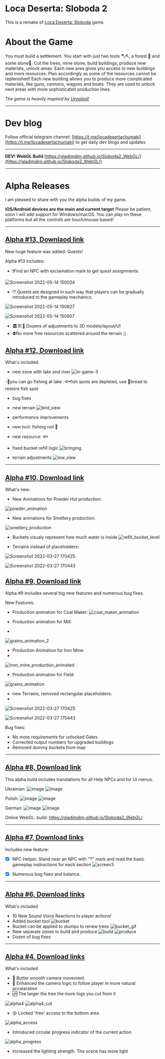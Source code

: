 # Loca Deserta: Sloboda 2

This is a remake of [Loca Deserta: Sloboda](https://locadeserta.com/citybuilding/index_en.html) game.

# About the Game

You must build a settlement. You start with just two tools 🪓⛏, a forest 🌲 and some stone🗿. 
Cut the trees, mine stone, build buildings, produce new materials, unlock areas.
Each new area gives you access to new buildings and more resources. Plan accordingly as some of the resources cannot be replenished!
Each new building allows you to produce more complicated materials, like guns, cannons, wagons and boats.
They are used to unlock next areas with more sophisticated production lines.

*The game is heavily inspired by [Unrailed!](https://store.steampowered.com/app/1016920/Unrailed/)*

---

# Dev blog
Follow official telegram channel: [https://t.me/locadesertachumaki](https://t.me/locadesertachumaki) to get daily dev blogs and updates

---
**DEV! WebGL Build**
[https://gladimdim.github.io/Sloboda2_WebGL/](https://gladimdim.github.io/Sloboda2_WebGL/)

---

# Alpha Releases

I am pleased to share with you the alpha builds of my game.

**iOS/Android devices are the main and current target**
Please be patient, soon I will add support for Windows/macOS. You can play on these platforms but all the controls are touch/mouse based!

---

## [Alpha #13, Downlaod link](https://github.com/gladimdim/locadeserta/releases/tag/sloboda-remake-alpha-12)

New huge feature was added: Quests!

Alpha #13 includes:

- ❗Find an NPC with exclamation mark to get quest assignments.

![Screenshot 2022-05-14 150024](https://user-images.githubusercontent.com/448179/168424780-dc579869-5875-44c0-a17c-f4ded2a1609f.png)


- ⁉️ Quests are designed in such way that players can be gradually introduced to the gameplay mechanics.

![Screenshot 2022-05-14 150827](https://user-images.githubusercontent.com/448179/168425021-874bf558-9863-446e-adbb-a951a1ad9b5a.png)

![Screenshot 2022-05-14 150857](https://user-images.githubusercontent.com/448179/168425025-b48425e0-58af-4f0e-80dd-80044a0cb468.png)

- 🏛️🏗️🏢 Dozens of adjustments to 3D models/layout/UI
- ⛔No more free resources scattered around the terrain ;)



## [Alpha #12, Download link](https://github.com/gladimdim/locadeserta/releases/tag/sloboda-remake-alpha-12)

What's included:

- new zone with lake and river
![in-game-3](https://user-images.githubusercontent.com/448179/165300128-0ea00275-7ada-4402-a96a-a586818589f5.png)

-🎣you can go fishing at lake
-🐟fish spots are depleted, use 🍞bread to restore fish spot
- bug fixes
- new terrain
![bird_view](https://user-images.githubusercontent.com/448179/165300153-52352908-ec2a-475e-beee-5731d499951c.png)

- performance improvements
- new tool: fishing rod 🎣
- new resource: 🐟
- fixed bucket refill logic
![bringing](https://user-images.githubusercontent.com/448179/165300177-dbaa81bd-6e1b-4d7f-a63c-b8f645ed1009.png)

- terrain adjustments
![low_view](https://user-images.githubusercontent.com/448179/165300213-d9943d42-d166-462c-a765-da5a7a9a3bd4.png)



---

## [Alpha #10, Download link](https://github.com/gladimdim/locadeserta/releases/tag/sloboda-remake-alpha-10)

What's new:

- New Animations for Powder Hut production:

![powder_animation](https://user-images.githubusercontent.com/448179/161597366-016059f8-bf94-42a8-8400-daf86dfcaf34.gif)

- New animations for Smeltery production:

![smeltery_production](https://user-images.githubusercontent.com/448179/161597429-603a9abe-f0c4-43b8-b3b9-5b9d13e03fb4.gif)

- Buckets visualy represent how much water is inside
![refill_bucket_level](https://user-images.githubusercontent.com/448179/161597349-5ea5c68a-b1ad-45ae-a881-7fa8521c282c.gif)

- Terrains instead of placeholders:

![Screenshot 2022-03-27 170425](https://user-images.githubusercontent.com/448179/161598207-47a99793-6320-4651-9d35-acbd710e173c.png)

![Screenshot 2022-03-27 170443](https://user-images.githubusercontent.com/448179/161598224-fd4ca4f9-5cb7-4105-92ce-2f6cc79fd2e7.png)



## [Alpha #9, Download link](https://github.com/gladimdim/locadeserta/releases/tag/sloboda-remake-alpha-9)

Alpha #9 includes several big new features and numerous bug fixes.

New Features:

- Production animation for Coal Maker:
![coal_maker_animation](https://user-images.githubusercontent.com/448179/160286525-86e0f4ba-d53b-4448-aa69-d8f499ad0f39.gif)

- Production animation for Mill:
- 
![grains_animation_2](https://user-images.githubusercontent.com/448179/160286540-7cb8829f-33c6-4fbf-a8fe-fcb0cb225517.gif)

- Production Animation for Iron Mine:
- 
![iron_mine_production_animated](https://user-images.githubusercontent.com/448179/160286561-0e4da71e-6742-4dcc-8b91-04cfc0627996.gif)

- Production animation for Field:

![grains_animation](https://user-images.githubusercontent.com/448179/160286577-8df57477-9f7c-4cb0-aca1-a055e3e96ebf.gif)

- new Terrains, removed rectangular placeholders:
- 
![Screenshot 2022-03-27 170425](https://user-images.githubusercontent.com/448179/160286602-e27bd9ef-a617-470c-b72d-bff2df330a80.png)

![Screenshot 2022-03-27 170443](https://user-images.githubusercontent.com/448179/160286606-1aa4f96b-6845-45bd-bcf5-11cc29b9113f.png)


Bug fixes:
- No more requirements for unlocked Gates
- Corrected output numbers for upgraded buildings
- Removed dummy buckets from map



---
## [Alpha #8, Download link](https://github.com/gladimdim/locadeserta/releases/tag/sloboda-remake-alpha-8)

This alpha build includes translations for all Help NPCs and for UI menus.

Ukrainian:
![image](https://user-images.githubusercontent.com/448179/159181918-087ca630-7999-41e4-9ac1-babb3d969b90.png)
![image](https://user-images.githubusercontent.com/448179/159182385-8a3e0705-9582-4b61-937a-5a9471e9a0bf.png)

Polish:
![image](https://user-images.githubusercontent.com/448179/159182036-5af0a21e-b060-44cb-a651-c15666ad663b.png)
![image](https://user-images.githubusercontent.com/448179/159182488-fbf84b51-2461-43b5-9900-268c4e867d51.png)


German:
![image](https://user-images.githubusercontent.com/448179/159182132-c55409bd-4086-4f22-9b53-f76deafb98cd.png)
![image](https://user-images.githubusercontent.com/448179/159182260-66104d0d-4966-45bc-9893-4c231c107c8b.png)


Online WebGL: build: https://gladimdim.github.io/Sloboda2_WebGL/

---

## [Alpha #7, Download links](https://github.com/gladimdim/locadeserta/releases/tag/sloboda-remake-alpha-7)

Includes new feature:

- [x] NPC Helper. Stand near an NPC with "?" mark and read the basic gameplay instructions for each section
![screen3](https://user-images.githubusercontent.com/448179/158458882-6e8ffa0c-0f0c-42c8-a2b3-bb5fcded1bed.gif)

- [x] Numerous bug fixes and balance.


---
## [Alpha #6, Download links](https://github.com/gladimdim/locadeserta/releases/tag/sloboda-remake-alpha-6)

What's included

- 10 New Sound Voice Reactions to player actions!
- Added bucket tool
![bucket](./alpha_6_bucket.png)
- Bucket can be applied to stumps to renew trees
![bucket_gif](./alpha_6_pour_bucket.gif)
- New separate zones to build and produce
![build](./alpha_6_build_zone.png)
![produce](./alpha_6_build_produce.png)
- Dozen of bug fixes

---
## [Alpha #4. Download links](https://github.com/gladimdim/locadeserta/releases/tag/sloboda-remake-alpha-4)

What's included

- 🧈 Butter smooth camera movement.
- 🎥 Enhanced the camera logic to follow player in more natural accelaration
- 🆙 The larger the tree the more logs you cut from it

![alpha4](./alpha_4_large_tree.png)
![alpha4_cut](./alpha_4_large_tree_cut.png)

- 😝 Locked 'free' access to the bottom area 

![alpha_access](./alpha_4_access.png)

- Introduced circular progress indicator of the current action

![alpha_progress](./alpha_4_progress.png)

- Increased the lighting strength. The scene has more light
